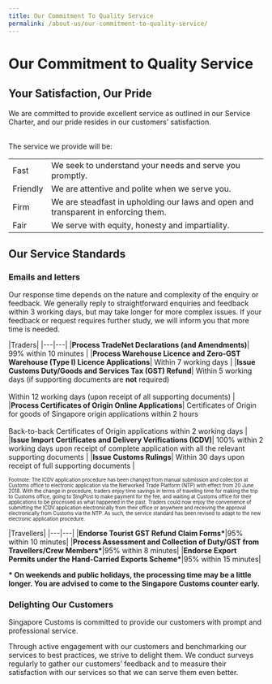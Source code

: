 ```yaml
---
title: Our Commitment To Quality Service
permalink: /about-us/our-commitment-to-quality-service/
---
```


# Our Commitment to Quality Service 

## Your Satisfaction, Our Pride

We are committed to provide excellent service as outlined in our Service Charter, and our pride resides in our customers’ satisfaction.

<br> The service we provide will be:

|  |  |
|--|--|
|Fast  | We seek to understand your needs and serve you promptly. |
| Friendly | We are attentive and polite when we serve you. |
| Firm | We are steadfast in upholding our laws and open and transparent in enforcing them. |
| Fair | We serve with equity, honesty and impartiality.|

## Our Service Standards

### Emails and letters

Our response time depends on the nature and complexity of the enquiry or feedback. We generally reply to straightforward enquiries and feedback within 3 working days, but may take longer for more complex issues. If your feedback or request requires further study, we will inform you that more time is needed.


|Traders|
|---|---|
|**Process TradeNet Declarations (and Amendments)**| 99% within 10 minutes |
|**Process Warehouse Licence and Zero-GST Warehouse (Type I) Licence Applications**| Within 7 working days |
|**Issue Customs Duty/Goods and Services Tax (GST) Refund**|  Within 5 working days (if supporting documents are **not** required)<br><br>Within 12 working days (upon receipt of all supporting documents) |
|**Process Certificates of Origin Online Applications**|  Certificates of Origin for goods of Singapore origin applications within 2 hours<br><br>Back-to-back Certificates of Origin applications within 2 working days |
|**Issue Import Certificates and Delivery Verifications (ICDV)**|  100% within 2 working days upon receipt of complete application with all the relevant supporting documents |
|**Issue Customs Rulings**| Within 30 days upon receipt of full supporting documents |

<sup><sup>Footnote: The ICDV application procedure has been changed from manual submission and collection at Customs office to electronic application via the Networked Trade Platform (NTP) with effect from  20 June  2018.  With the change in procedure, traders enjoy time savings in terms of traveling time for making the trip to Customs office, going to SingPost to make payment for the fee, and waiting at Customs office for their applications to be processed as what happened in the past.  Traders could now enjoy the convenience of submitting the ICDV application electronically from their office or anywhere and receiving the approval electronically from Customs via the NTP. As such, the service standard has been revised to adapt to the new electronic application procedure.</sup>

|Travellers|
|---|---|
|**Endorse Tourist GST Refund Claim Forms\***|95% within 10 minutes|
|**Process Assessment and Collection of Duty/GST from Travellers/Crew Members\***|95% within 8 minutes|
|**Endorse Export Permits under the Hand-Carried Exports Scheme\***|95% within 15 minutes|

**\* On weekends and public holidays, the processing time may be a little longer. You are advised to come to the Singapore Customs counter early.**

### Delighting Our Customers

Singapore Customs is committed to provide our customers with prompt and professional service.

Through active engagement with our customers and benchmarking our services to best practices, we strive to delight them. We conduct surveys regularly to gather our customers’ feedback and to measure their satisfaction with our services so that we can serve them even better. 
